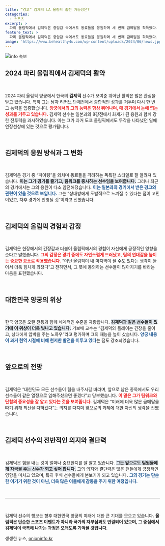 ```yaml
---
title: “경고” 김제덕 LA 올림픽 출전 가능성은?
categories:
  - 스포츠
excerpt: >
  파리 올림픽에서 김제덕은 중압감 속에서도 동료들을 응원하며 세 번째 금메달을 획득했다. 하지만 “파이팅”을 외치는 모습이 제재를 받을 수도 있다는 우려로 신중해진 김제덕, 그의 진심 어린 응원이 이제 마지막일지도 모른다.
feature_text: >
  파리 올림픽에서 김제덕은 중압감 속에서도 동료들을 응원하며 세 번째 금메달을 획득했다. 하지만 “파이팅”을 외치는 모습이 제재를 받을 수도 있다는 우려로 신중해진 김제덕, 그의 진심 어린 응원이 이제 마지막일지도 모른다.
image: 'https://www.behealthy4u.com/wp-content/uploads/2024/06/news.jpg'
---
```


<p><img src="https://www.behealthy4u.com/wp-content/uploads/2024/06/news.jpg" alt="info 속보" /></p>

<h2 data-ke-size="size26">2024 파리 올림픽에서 김제덕의 활약</h2>

<p data-ke-size="size16">&nbsp;</p>

<p>2024 파리 올림픽 양궁에서 한국의 <b>김제덕</b> 선수가 보여준 뛰어난 활약은 많은 관심을 받고 있습니다. 특히 그는 남자 리커브 단체전에서 종합적인 성과를 거두며 다시 한 번 그 능력을 입증했습니다. <b><span style="color: #ee2323;">양궁에서의 그의 능력은 항상 뛰어나며, 매 경기에서 눈에 띄는 성과를 거두고 있습니다.</span></b> 김제덕 선수는 일본과의 8강전에서 화제가 된 응원과 함께 강한 전투력을 과시하였습니다. 이는 그가 과거 도쿄 올림픽에서도 두각을 나타냈던 일에 연장선상에 있는 것으로 평가됩니다. </p>

<p data-ke-size="size16">&nbsp;</p>

<h2 data-ke-size="size26">김제덕의 응원 방식과 그 변화</h2>

<p data-ke-size="size16">&nbsp;</p>

<p>김제덕은 경기 중 “파이팅”을 외치며 동료들을 격려하는 독특한 스타일로 잘 알려져 있습니다. <b><span style="background-color: #21538527;">이는 그가 경기를 즐기고, 팀워크를 중시하는 선수임을 보여줍니다.</span></b> 그러나 최근의 경기에서는 그의 응원이 다소 얌전해졌습니다. <b><span style="color: #1a5490;">이는 일본과의 경기에서 받은 경고와 관련이 있을 것으로 보입니다.</span></b> 그는 “상대방에게 도발적으로 느껴질 수 있다는 점이 고민이었고, 차후 경기에 반영될 것”이라고 전했습니다. </p>

<p data-ke-size="size16">&nbsp;</p>

<h2 data-ke-size="size26">김제덕의 올림픽 경험과 감정</h2>

<p data-ke-size="size16">&nbsp;</p>

<p>김제덕은 현장에서의 긴장감과 더불어 올림픽에서의 경험이 자신에게 긍정적인 영향을 준다고 말했습니다. <b><span style="color: #ee2323;">그의 감정은 경기 중에도 자연스럽게 드러났고, 팀의 연대감을 높이는 중요한 요소로 작용했습니다.</span></b> “이번 올림픽이 내 마지막이 될 수도 있다는 생각이 들어서 더욱 힘차게 외쳤다”고 전하면서, 그 뜻에 동의하는 선수들이 많아지기를 바라는 마음을 표현했습니다. </p>

<p data-ke-size="size16">&nbsp;</p>

<h2 data-ke-size="size26">대한민국 양궁의 위상</h2>

<p data-ke-size="size16">&nbsp;</p>

<p>한국 양궁은 오랜 전통과 함께 세계적인 수준을 자랑합니다. <b><span style="background-color: #21538527;">김제덕과 같은 선수들이 있기에 이 위상이 더욱 빛나고 있습니다.</span></b> 기보배 교수는 “김제덕의 플레이는 긴장을 줄이고, 상대에게 압박을 주는 노하우”라고 평가하며 그의 재능을 높이 샀습니다. <b><span style="color: #1a5490;">양궁 내용이 과거 현역 시절에 비해 현저한 발전을 이루고 있다</span></b>는 점도 강조되었습니다.</p>

<p data-ke-size="size16">&nbsp;</p>

<h2 data-ke-size="size26">앞으로의 전망</h2>

<p data-ke-size="size16">&nbsp;</p>

<p>김제덕은 “대한민국 모든 선수들이 힘을 내주시길 바라며, 앞으로 남은 종목에서도 우리 선수들이 같은 열정으로 임해주셨으면 좋겠다”고 당부했습니다. <b><span style="color: #ee2323;">이 말은 그가 팀워크와 단합의 중요성을 잘 알고 있다는 것을 보여줍니다.</span></b> 김제덕은 “미래에 더욱 많은 금메달을 따기 위해 최선을 다하겠다”는 의지를 다지며 앞으로의 과제에 대한 자신의 생각을 전했습니다. </p>

<p data-ke-size="size16">&nbsp;</p>

<h2 data-ke-size="size26">김제덕 선수의 전반적인 의지와 결단력</h2>

<p data-ke-size="size16">&nbsp;</p>

<p>김제덕은 힘을 내는 것이 얼마나 중요한지를 잘 알고 있습니다. <b><span style="background-color: #21538527;">그는 앞으로도 팀원들에게 자극을 주는 선수가 되고 싶어 합니다.</span></b> 그의 의지와 결단력은 많은 팬들에게 긍정적인 영향을 미치고 있으며, 특히 후배 선수들에게 본보기가 되고 있습니다. <b><span style="color: #1a5490;">그의 경기는 단순한 이기기 위한 것이 아닌, 더욱 많은 이들에게 감동을 주기 위한 여정입니다.</span></b></p>

<p data-ke-size="size16">&nbsp;</p>

<hr style="height: 2px; border-width: 0; color: #ccc; background-color: #ccc;"/>

<p data-ke-size="size16">&nbsp;</p>

<p>김제덕 선수의 행보는 향후 대한민국 양궁의 미래에 대한 큰 기대를 모으고 있습니다. <b>올림픽은 단순한 스포츠 이벤트가 아니라 국가의 자부심과도 연결되어 있으며, 그 중심에서 김제덕이 극복해 나가는 과정은 오래도록 기억될 것입니다.</b></p>
생생한 뉴스, <a href="https://onioninfo.kr" rel="dofollow">onioninfo.kr</a>


